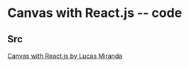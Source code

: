 # Canvas with React.js -- code  

## Src
[Canvas with React.js by Lucas Miranda](https://medium.com/@pdx.lucasm/canvas-with-react-js-32e133c05258)  